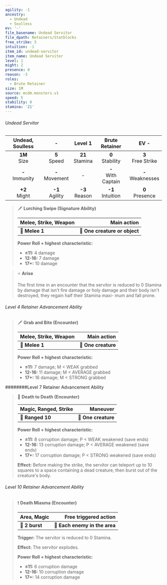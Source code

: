 ```yaml
---
agility: -1
ancestry:
  - Undead
  - Soulless
ev: '-'
file_basename: Undead Servitor
file_dpath: Retainers/Statblocks
free_strike: 3
intuition: -1
item_id: undead-servitor
item_name: Undead Servitor
level: 1
might: 2
presence: 0
reason: -3
roles:
  - Brute Retainer
size: 1M
source: mcdm.monsters.v1
speed: 5
stability: 0
stamina: '21'
---
```


###### Undead Servitor

|  Undead, Soulless   |          -          |       Level 1       |     Brute Retainer      |          EV -          |
| :-----------------: | :-----------------: | :-----------------: | :---------------------: | :--------------------: |
|  **1M**<br/> Size   |  **5**<br/> Speed   | **21**<br/> Stamina |  **0**<br/> Stability   | **3**<br/> Free Strike |
| **-**<br/> Immunity | **-**<br/> Movement |          -          | **-**<br/> With Captain | **-**<br/> Weaknesses  |
|  **+2**<br/> Might  | **-1**<br/> Agility | **-3**<br/> Reason  |  **-1**<br/> Intuition  |  **0**<br/> Presence   |

<!-- -->
> 🗡 **Lurching Swipe (Signature Ability)**
>
> | **Melee, Strike, Weapon** |               **Main action** |
> | ------------------------- | ----------------------------: |
> | **📏 Melee 1**            | **🎯 One creature or object** |
>
> **Power Roll + highest characteristic:**
>
> - **≤11:** 4 damage
> - **12-16:** 7 damage
> - **17+:** 10 damage

<!-- -->
> ⭐️ **Arise**
>
> The first time in an encounter that the servitor is reduced to 0 Stamina by damage that isn't fire damage or holy damage and their body isn't destroyed, they regain half their Stamina maxi- mum and fall prone.

###### Level 4 Retainer Advancement Ability

<!-- -->
> 🗡 **Grab and Bite (Encounter)**
>
> | **Melee, Strike, Weapon** |     **Main action** |
> | ------------------------- | ------------------: |
> | **📏 Melee 1**            | **🎯 One creature** |
>
> **Power Roll + highest characteristic:**
>
> - **≤11:** 7 damage; M < WEAK grabbed
> - **12-16:** 11 damage; M < AVERAGE grabbed
> - **17+:** 16 damage; M < STRONG grabbed

########Level 7 Retainer Advancement Ability

<!-- -->
> 🏹 **Death to Death (Encounter)**
>
> | **Magic, Ranged, Strike** |        **Maneuver** |
> | ------------------------- | ------------------: |
> | **📏 Ranged 10**          | **🎯 One creature** |
>
> **Power Roll + highest characteristic:**
>
> - **≤11:** 8 corruption damage; P < WEAK weakened (save ends)
> - **12-16:** 13 corruption damage; P < AVERAGE weakened (save ends)
> - **17+:** 17 corruption damage; P < STRONG weakened (save ends)
>
> **Effect:** Before making the strike, the servitor can teleport up to 10 squares to a space containing a dead creature, then burst out of the creature's body.

###### Level 10 Retainer Advancement Ability

<!-- -->
> ❗️ **Death Miasma (Encounter)**
>
> | **Area, Magic** |     **Free triggered action** |
> | --------------- | ----------------------------: |
> | **📏 2 burst**  | **🎯 Each enemy in the area** |
>
> **Trigger:** The servitor is reduced to 0 Stamina.
>
> **Effect:** The servitor explodes.
>
> **Power Roll + highest characteristic:**
>
> - **≤11:** 6 corruption damage
> - **12-16:** 10 corruption damage
> - **17+:** 14 corruption damage
